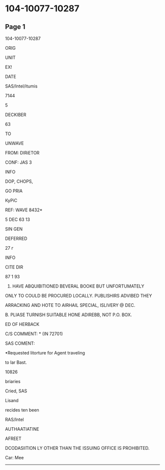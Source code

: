 # 104-10077-10287

## Page 1

104-10077-10287

ORIG

UNIT

EX!

DATE

SAS/Intel/itumis

7144

5

DECKIBER

63

TO

UNWAVE

FROM: DIRiETOR

CONF: JAS 3

INFO

DOP, CHOPS,

GO PRIA

КуРіС

REF: WAVE 8432*

5 DEC 63 13

SIN GEN

DEFERRED

27 г

INFO

CITE DIR

87 1 93

1. HAVE ABQUIBITIONED BEVERAL BOOKE BUT UNFORTUMATELY

ONLY TO COULD BE PROCURED LOCALLY. PUBLISHIRS ADVIBED THEY

ARRACKING AND HOTE TO AIRHAIL SPECIAL, ISLIVERY @ DEC.

B. PLIASE TURNISH SUITABLE HONE ADIREBB, NOT P.O. BOX.

ED OF HERBACK

C/S COMMENT: * (IN 72701)

SAS COMENT:

•Requested litorture for Agent traveling

to lar Bast.

10826

briaries

Cried, SAS

Lisand

recides ten been

RAS/Intel

AUTHAATIATINE

AFREET

DCODASIITION LY OTHER THAN THE ISSUING OFFICE IS PROHIBITED.

Car: Mee

---

